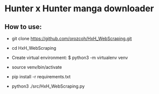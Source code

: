 # Hunter x Hunter manga downloader

## How to use:

-   git clone https://github.com/orozcoh/HxH_WebScraping.git
-   cd HxH_WebScraping

-   Create virtual environment: $ python3 -m virtualenv venv
-   source venv/bin/activate
-   pip install -r requirements.txt

-   python3 ./src/HxH_WebScraping.py 

